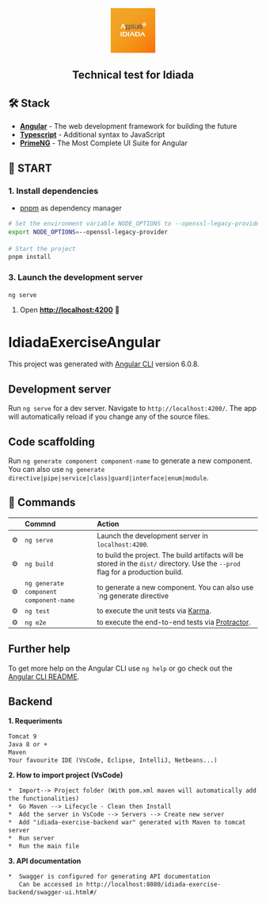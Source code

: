 <div align="center">
<img src="idiada.png" height="90px" width="auto" /> 
<h2>Technical test for Idiada</h2>
</div>

## 🛠️ Stack

- [**Angular**](https://angular.io/) - The web development framework for building the future
- [**Typescript**](https://www.typescriptlang.org/) - Additional syntax to JavaScript
- [**PrimeNG**](https://primeng.org/) - The Most Complete UI Suite for Angular

## 🚀 START

### 1. Install dependencies

- [pnpm](https://pnpm.io/installation) as dependency manager

```bash
# Set the environment variable NODE_OPTIONS to --openssl-legacy-provider.
export NODE_OPTIONS=--openssl-legacy-provider

# Start the project
pnpm install
```

### 3. Launch the development server

```bash
ng serve
```


1. Open [**http://localhost:4200**](http://localhost:4200/) 🚀

# IdiadaExerciseAngular

This project was generated with [Angular CLI](https://github.com/angular/angular-cli) version 6.0.8.

## Development server

Run `ng serve` for a dev server. Navigate to `http://localhost:4200/`. The app will automatically reload if you change any of the source files.

## Code scaffolding

Run `ng generate component component-name` to generate a new component. You can also use `ng generate directive|pipe|service|class|guard|interface|enum|module`.

## 🧞 Commands

|     | Commnd          | Action                                        |
| :-- | :--------------- | :-------------------------------------------- |
| ⚙️  | `ng serve` | Launch the development server in  `localhost:4200`.  |
| ⚙️  | `ng build` | to build the project. The build artifacts will be stored in the `dist/` directory. Use the `--prod` flag for a production build.  |
| ⚙️  | `ng generate component component-name`| to generate a new component. You can also use `ng generate directive|pipe|service|class|guard|interface|enum|module`. |
| ⚙️  | `ng test`  | to execute the unit tests via [Karma](https://karma-runner.github.io).  |
| ⚙️  | `ng e2e`   | to execute the end-to-end tests via [Protractor](http://www.protractortest.org/).  |

## Further help

To get more help on the Angular CLI use `ng help` or go check out the [Angular CLI README](https://github.com/angular/angular-cli/blob/master/README.md).

## Backend

**1.  Requeriments**
    
    Tomcat 9
    Java 8 or +
    Maven
    Your favourite IDE (VsCode, Eclipse, IntelliJ, Netbeans...)

**2.  How to import project (VsCode)**

    *  Import--> Project folder (With pom.xml maven will automatically add the functionalities)
    *  Go Maven --> Lifecycle - Clean then Install
    *  Add the server in VsCode --> Servers --> Create new server
    *  Add "idiada-exercise-backend war" generated with Maven to tomcat server
    *  Run server
    *  Run the main file
    
**3. API documentation**

    *  Swagger is configured for generating API documentation
       Can be accessed in http://localhost:8080/idiada-exercise-backend/swagger-ui.html#/
